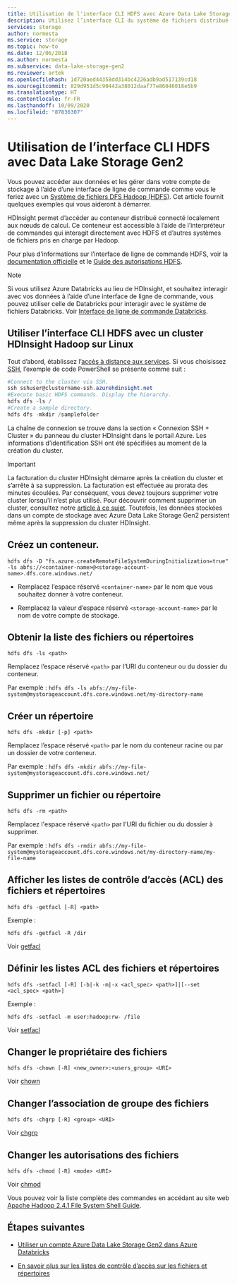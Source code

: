 ```yaml
---
title: Utilisation de l'interface CLI HDFS avec Azure Data Lake Storage Gen2
description: Utilisez l’interface CLI du système de fichiers distribué Hadoop (HDFS) pour Azure Data Lake Storage Gen2. Créez un conteneur, obtenez une liste de fichiers ou de répertoires, et bien plus encore.
services: storage
author: normesta
ms.service: storage
ms.topic: how-to
ms.date: 12/06/2018
ms.author: normesta
ms.subservice: data-lake-storage-gen2
ms.reviewer: artek
ms.openlocfilehash: 1d720aed44358dd314bc4226adb9ad517139cd18
ms.sourcegitcommit: 829d951d5c90442a38012daaf77e86046018e5b9
ms.translationtype: HT
ms.contentlocale: fr-FR
ms.lasthandoff: 10/09/2020
ms.locfileid: "87836307"
---
```

# <a name="using-the-hdfs-cli-with-data-lake-storage-gen2"></a>Utilisation de l’interface CLI HDFS avec Data Lake Storage Gen2

Vous pouvez accéder aux données et les gérer dans votre compte de stockage à l’aide d’une interface de ligne de commande comme vous le feriez avec un [Système de fichiers DFS Hadoop (HDFS)](https://hadoop.apache.org/docs/current/hadoop-project-dist/hadoop-hdfs/HdfsDesign.html). Cet article fournit quelques exemples qui vous aideront à démarrer.

HDInsight permet d’accéder au conteneur distribué connecté localement aux nœuds de calcul. Ce conteneur est accessible à l’aide de l’interpréteur de commandes qui interagit directement avec HDFS et d’autres systèmes de fichiers pris en charge par Hadoop.

Pour plus d’informations sur l’interface de ligne de commande HDFS, voir la [documentation officielle](https://hadoop.apache.org/docs/r2.4.1/hadoop-project-dist/hadoop-common/FileSystemShell.html) et le [Guide des autorisations HDFS](https://hadoop.apache.org/docs/current/hadoop-project-dist/hadoop-hdfs/HdfsPermissionsGuide.html).

>[!NOTE]
>Si vous utilisez Azure Databricks au lieu de HDInsight, et souhaitez interagir avec vos données à l’aide d’une interface de ligne de commande, vous pouvez utiliser celle de Databricks pour interagir avec le système de fichiers Databricks. Voir [Interface de ligne de commande Databricks](https://docs.azuredatabricks.net/user-guide/dev-tools/databricks-cli.html).

## <a name="use-the-hdfs-cli-with-an-hdinsight-hadoop-cluster-on-linux"></a>Utiliser l’interface CLI HDFS avec un cluster HDInsight Hadoop sur Linux

Tout d’abord, établissez l’[accès à distance aux services](https://docs.microsoft.com/azure/hdinsight/hdinsight-hadoop-linux-information#remote-access-to-services). Si vous choisissez [SSH](https://docs.microsoft.com/azure/hdinsight/hdinsight-hadoop-linux-use-ssh-unix), l’exemple de code PowerShell se présente comme suit :

```powershell
#Connect to the cluster via SSH.
ssh sshuser@clustername-ssh.azurehdinsight.net
#Execute basic HDFS commands. Display the hierarchy.
hdfs dfs -ls /
#Create a sample directory.
hdfs dfs -mkdir /samplefolder
```
La chaîne de connexion se trouve dans la section « Connexion SSH + Cluster » du panneau du cluster HDInsight dans le portail Azure. Les informations d’identification SSH ont été spécifiées au moment de la création du cluster.

>[!IMPORTANT]
>La facturation du cluster HDInsight démarre après la création du cluster et s’arrête à sa suppression. La facturation est effectuée au prorata des minutes écoulées. Par conséquent, vous devez toujours supprimer votre cluster lorsqu’il n’est plus utilisé. Pour découvrir comment supprimer un cluster, consultez notre [article à ce sujet](../../hdinsight/hdinsight-delete-cluster.md). Toutefois, les données stockées dans un compte de stockage avec Azure Data Lake Storage Gen2 persistent même après la suppression du cluster HDInsight.

## <a name="create-a-container"></a>Créez un conteneur.

`hdfs dfs -D "fs.azure.createRemoteFileSystemDuringInitialization=true" -ls abfs://<container-name>@<storage-account-name>.dfs.core.windows.net/`

* Remplacez l’espace réservé `<container-name>` par le nom que vous souhaitez donner à votre conteneur.

* Remplacez la valeur d’espace réservé `<storage-account-name>` par le nom de votre compte de stockage.

## <a name="get-a-list-of-files-or-directories"></a>Obtenir la liste des fichiers ou répertoires

`hdfs dfs -ls <path>`

Remplacez l’espace réservé `<path>` par l’URI du conteneur ou du dossier du conteneur.

Par exemple : `hdfs dfs -ls abfs://my-file-system@mystorageaccount.dfs.core.windows.net/my-directory-name`

## <a name="create-a-directory"></a>Créer un répertoire

`hdfs dfs -mkdir [-p] <path>`

Remplacez l’espace réservé `<path>` par le nom du conteneur racine ou par un dossier de votre conteneur.

Par exemple : `hdfs dfs -mkdir abfs://my-file-system@mystorageaccount.dfs.core.windows.net/`

## <a name="delete-a-file-or-directory"></a>Supprimer un fichier ou répertoire

`hdfs dfs -rm <path>`

Remplacez l'espace réservé `<path>` par l'URI du fichier ou du dossier à supprimer.

Par exemple : `hdfs dfs -rmdir abfs://my-file-system@mystorageaccount.dfs.core.windows.net/my-directory-name/my-file-name`

## <a name="display-the-access-control-lists-acls-of-files-and-directories"></a>Afficher les listes de contrôle d’accès (ACL) des fichiers et répertoires

`hdfs dfs -getfacl [-R] <path>`

Exemple :

`hdfs dfs -getfacl -R /dir`

Voir [getfacl](https://hadoop.apache.org/docs/r2.4.1/hadoop-project-dist/hadoop-common/FileSystemShell.html#getfacl)

## <a name="set-acls-of-files-and-directories"></a>Définir les listes ACL des fichiers et répertoires

`hdfs dfs -setfacl [-R] [-b|-k -m|-x <acl_spec> <path>]|[--set <acl_spec> <path>]`

Exemple :

`hdfs dfs -setfacl -m user:hadoop:rw- /file`

Voir [setfacl](https://hadoop.apache.org/docs/r2.4.1/hadoop-project-dist/hadoop-common/FileSystemShell.html#setfacl)

## <a name="change-the-owner-of-files"></a>Changer le propriétaire des fichiers

`hdfs dfs -chown [-R] <new_owner>:<users_group> <URI>`

Voir [chown](https://hadoop.apache.org/docs/r2.4.1/hadoop-project-dist/hadoop-common/FileSystemShell.html#chown)

## <a name="change-group-association-of-files"></a>Changer l’association de groupe des fichiers

`hdfs dfs -chgrp [-R] <group> <URI>`

Voir [chgrp](https://hadoop.apache.org/docs/r2.4.1/hadoop-project-dist/hadoop-common/FileSystemShell.html#chgrp)

## <a name="change-the-permissions-of-files"></a>Changer les autorisations des fichiers

`hdfs dfs -chmod [-R] <mode> <URI>`

Voir [chmod](https://hadoop.apache.org/docs/r2.4.1/hadoop-project-dist/hadoop-common/FileSystemShell.html#chmod)

Vous pouvez voir la liste complète des commandes en accédant au site web [Apache Hadoop 2.4.1 File System Shell Guide](https://hadoop.apache.org/docs/r2.4.1/hadoop-project-dist/hadoop-common/FileSystemShell.html).

## <a name="next-steps"></a>Étapes suivantes

* [Utiliser un compte Azure Data Lake Storage Gen2 dans Azure Databricks](./data-lake-storage-quickstart-create-databricks-account.md)

* [En savoir plus sur les listes de contrôle d’accès sur les fichiers et répertoires](https://docs.microsoft.com/azure/storage/blobs/data-lake-storage-access-control)
